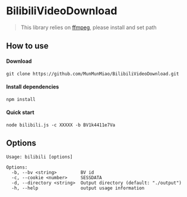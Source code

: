 # BilibiliVideoDownload

> This library relies on [ffmpeg](https://www.ffmpeg.org/download.html), please install and set path

## How to use

#### Download
```text
git clone https://github.com/MunMunMiao/BilibiliVideoDownload.git
```

#### Install dependencies
```text
npm install
```

#### Quick start
```text
node bilibili.js -c XXXXX -b BV1k4411e7Va
```

## Options
```text
Usage: bilibili [options]

Options:
  -b, --bv <string>         BV id
  -c, --cookie <number>     SESSDATA
  -d, --directory <string>  Output directory (default: "./output")
  -h, --help                output usage information
```
